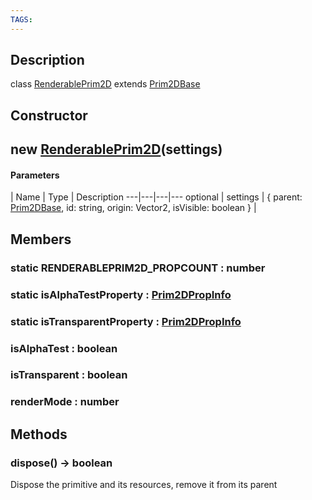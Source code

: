 ```yaml
---
TAGS:
---
```

## Description

class [RenderablePrim2D](/classes/2.0/RenderablePrim2D) extends [Prim2DBase](/classes/2.0/Prim2DBase)



## Constructor

## new [RenderablePrim2D](/classes/2.0/RenderablePrim2D)(settings)



#### Parameters
 | Name | Type | Description
---|---|---|---
optional | settings | { parent: [Prim2DBase](/classes/2.0/Prim2DBase),  id: string,  origin: Vector2,  isVisible: boolean } | 

## Members

### static RENDERABLEPRIM2D_PROPCOUNT : number



### static isAlphaTestProperty : [Prim2DPropInfo](/classes/2.0/Prim2DPropInfo)



### static isTransparentProperty : [Prim2DPropInfo](/classes/2.0/Prim2DPropInfo)



### isAlphaTest : boolean



### isTransparent : boolean



### renderMode : number



## Methods

### dispose() &rarr; boolean

Dispose the primitive and its resources, remove it from its parent
